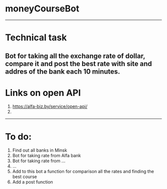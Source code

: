 # moneyCourseBot
---
Technical task
========================
Bot for taking all the exchange rate of dollar, compare it and post the best rate with site and addres of the bank each 10 minutes.
---
Links on open API
========================
1. https://alfa-biz.by/service/open-api/
2. 
---

To do:
========================
1. Find out all banks in Minsk
2. Bot for taking rate from Alfa bank
3. Bot for taking rate from ...
4. ...
5. Add to this bot a function for comparison all the rates and finding the best course
6. Add a post function
